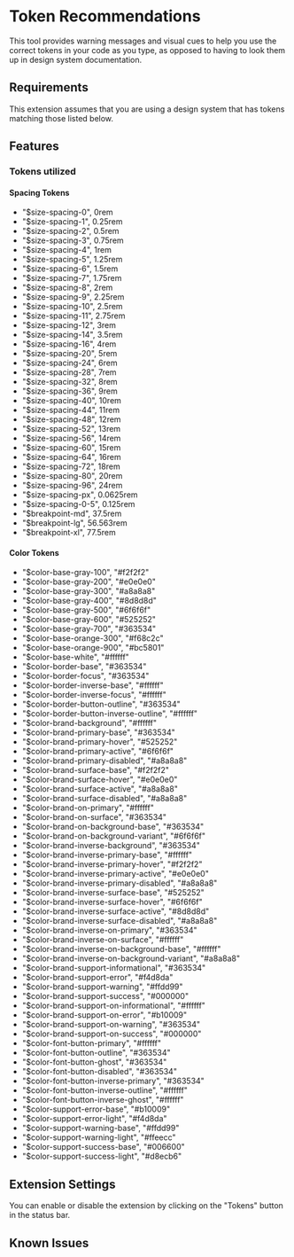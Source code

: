 # Token Recommendations
This tool provides warning messages and visual cues to help you use the correct tokens in your code as you type, as opposed to having to look them up in design system documentation.

## Requirements
This extension assumes that you are using a design system that has tokens matching those listed below.

## Features
### Tokens utilized
#### Spacing Tokens
- "$size-spacing-0", 0rem
- "$size-spacing-1", 0.25rem
- "$size-spacing-2", 0.5rem
- "$size-spacing-3", 0.75rem
- "$size-spacing-4", 1rem
- "$size-spacing-5", 1.25rem
- "$size-spacing-6", 1.5rem
- "$size-spacing-7", 1.75rem
- "$size-spacing-8", 2rem
- "$size-spacing-9", 2.25rem
- "$size-spacing-10", 2.5rem
- "$size-spacing-11", 2.75rem
- "$size-spacing-12", 3rem
- "$size-spacing-14", 3.5rem
- "$size-spacing-16", 4rem
- "$size-spacing-20", 5rem
- "$size-spacing-24", 6rem
- "$size-spacing-28", 7rem
- "$size-spacing-32", 8rem
- "$size-spacing-36", 9rem
- "$size-spacing-40", 10rem
- "$size-spacing-44", 11rem
- "$size-spacing-48", 12rem
- "$size-spacing-52", 13rem
- "$size-spacing-56", 14rem
- "$size-spacing-60", 15rem
- "$size-spacing-64", 16rem
- "$size-spacing-72", 18rem
- "$size-spacing-80", 20rem
- "$size-spacing-96", 24rem
- "$size-spacing-px", 0.0625rem
- "$size-spacing-0-5", 0.125rem
- "$breakpoint-md", 37.5rem
- "$breakpoint-lg", 56.563rem
- "$breakpoint-xl", 77.5rem

#### Color Tokens
- "$color-base-gray-100", "#f2f2f2"
- "$color-base-gray-200", "#e0e0e0"
- "$color-base-gray-300", "#a8a8a8"
- "$color-base-gray-400", "#8d8d8d"
- "$color-base-gray-500", "#6f6f6f"
- "$color-base-gray-600", "#525252"
- "$color-base-gray-700", "#363534"
- "$color-base-orange-300", "#f68c2c"
- "$color-base-orange-900", "#bc5801"
- "$color-base-white", "#ffffff"
- "$color-border-base", "#363534"
- "$color-border-focus", "#363534"
- "$color-border-inverse-base", "#ffffff"
- "$color-border-inverse-focus", "#ffffff"
- "$color-border-button-outline", "#363534"
- "$color-border-button-inverse-outline", "#ffffff"
- "$color-brand-background", "#ffffff"
- "$color-brand-primary-base", "#363534"
- "$color-brand-primary-hover", "#525252"
- "$color-brand-primary-active", "#6f6f6f"
- "$color-brand-primary-disabled", "#a8a8a8"
- "$color-brand-surface-base", "#f2f2f2"
- "$color-brand-surface-hover", "#e0e0e0"
- "$color-brand-surface-active", "#a8a8a8"
- "$color-brand-surface-disabled", "#a8a8a8"
- "$color-brand-on-primary", "#ffffff"
- "$color-brand-on-surface", "#363534"
- "$color-brand-on-background-base", "#363534"
- "$color-brand-on-background-variant", "#6f6f6f"
- "$color-brand-inverse-background", "#363534"
- "$color-brand-inverse-primary-base", "#ffffff"
- "$color-brand-inverse-primary-hover", "#f2f2f2"
- "$color-brand-inverse-primary-active", "#e0e0e0"
- "$color-brand-inverse-primary-disabled", "#a8a8a8"
- "$color-brand-inverse-surface-base", "#525252"
- "$color-brand-inverse-surface-hover", "#6f6f6f"
- "$color-brand-inverse-surface-active", "#8d8d8d"
- "$color-brand-inverse-surface-disabled", "#a8a8a8"
- "$color-brand-inverse-on-primary", "#363534"
- "$color-brand-inverse-on-surface", "#ffffff"
- "$color-brand-inverse-on-background-base", "#ffffff"
- "$color-brand-inverse-on-background-variant", "#a8a8a8"
- "$color-brand-support-informational", "#363534"
- "$color-brand-support-error", "#f4d8da"
- "$color-brand-support-warning", "#ffdd99"
- "$color-brand-support-success", "#000000"
- "$color-brand-support-on-informational", "#ffffff"
- "$color-brand-support-on-error", "#b10009"
- "$color-brand-support-on-warning", "#363534"
- "$color-brand-support-on-success", "#000000"
- "$color-font-button-primary", "#ffffff"
- "$color-font-button-outline", "#363534"
- "$color-font-button-ghost", "#363534"
- "$color-font-button-disabled", "#363534"
- "$color-font-button-inverse-primary", "#363534"
- "$color-font-button-inverse-outline", "#ffffff"
- "$color-font-button-inverse-ghost", "#ffffff"
- "$color-support-error-base", "#b10009"
- "$color-support-error-light", "#f4d8da"
- "$color-support-warning-base", "#ffdd99"
- "$color-support-warning-light", "#ffeecc"
- "$color-support-success-base", "#006600"
- "$color-support-success-light", "#d8ecb6"

## Extension Settings
You can enable or disable the extension by clicking on the "Tokens" button in the status bar.

## Known Issues